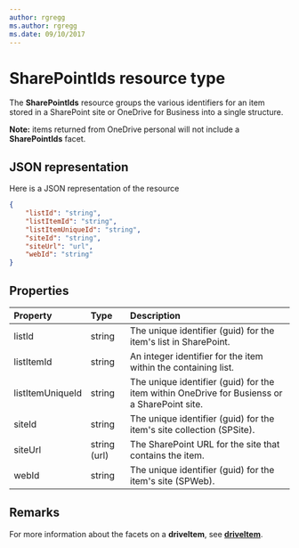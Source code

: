 ```yaml
---
author: rgregg
ms.author: rgregg
ms.date: 09/10/2017
---
```

# SharePointIds resource type

The **SharePointIds** resource groups the various identifiers for an item stored in a SharePoint site or OneDrive for Business into a single structure.

**Note:** items returned from OneDrive personal will not include a **SharePointIds** facet.

## JSON representation

Here is a JSON representation of the resource

<!-- {
  "blockType": "resource",
  "optionalProperties": [ "listId", "listItemId", "listItemUniqueId", "siteId", "siteUrl", "webId" ],
  "@odata.type": "oneDrive.sharepointIds"
}-->

```json
{
    "listId": "string",
    "listItemId": "string",
    "listItemUniqueId": "string",
    "siteId": "string",
    "siteUrl": "url",
    "webId": "string"
}
```

## Properties

| Property         | Type         | Description                                                                                  |
| :--------------- | :----------- | :------------------------------------------------------------------------------------------- |
| listId           | string       | The unique identifier (guid) for the item's list in SharePoint.                              |
| listItemId       | string       | An integer identifier for the item within the containing list.                               |
| listItemUniqueId | string       | The unique identifier (guid) for the item within OneDrive for Busienss or a SharePoint site. |
| siteId           | string       | The unique identifier (guid) for the item's site collection (SPSite).                        |
| siteUrl          | string (url) | The SharePoint URL for the site that contains the item.                                      |
| webId            | string       | The unique identifier (guid) for the item's site (SPWeb).                                    |

## Remarks

For more information about the facets on a **driveItem**, see [**driveItem**](../resources/driveitem.md).



<!-- uuid: 8fcb5dbc-d5aa-4681-8e31-b001d5168d79
2015-10-25 14:57:30 UTC -->
<!-- {
  "type": "#page.annotation",
  "description": "The Sharepoint_ids facet provides Sharepoint ids associated with an item.",
  "keywords": "item, unique, id, csom, facet",
  "section": "documentation",
  "tocPath": "Facets/SharepointIds"
} -->
